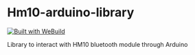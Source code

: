 # Hm10-arduino-library

[![Built with WeBuild](https://raw.githubusercontent.com/webuild-community/badge/master/svg/WeBuild.svg)](https://webuild.community)

Library to interact with HM10 bluetooth module through Arduino
